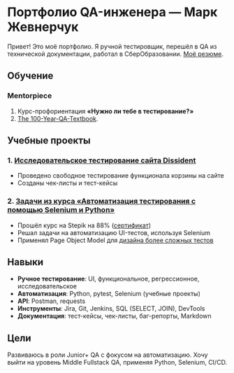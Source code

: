 # Портфолио QA-инженера — Марк Жевнерчук  

Привет! Это моё портфолио. Я ручной тестировщик, перешёл в QA из технической документации, работал в СберОбразовании.
[Моё резюме](https://novosibirsk.hh.ru/resume/5c37aa82ff0f3984de0039ed1f483252424674).  

## Обучение  

### Mentorpiece  
1. Курс-профориентация **«Нужно ли тебе в тестирование?»**  
2. [The 100-Year-QA-Textbook](https://mentorpiece.org/100/).  

## Учебные проекты  

### 1. [Исследовательское тестирование сайта Dissident](exploratory_dissident\README.md)  
- Проведено свободное тестирование функционала корзины на сайте  
- Созданы чек-листы и тест-кейсы  

### 2. [Задачи из курса «Автоматизация тестирования с помощью Selenium и Python»](https://github.com/zonkthehero/autotesting/tree/main/selenium_course)  
- Прошёл курс на Stepik на 88% ([сертификат](https://stepik.org/cert/2931946))
- Решал задачи на автоматизацию UI-тестов, используя Selenium
- Применял Page Object Model для [дизайна более сложных тестов](https://github.com/zonkthehero/final_task_stepik)

## Навыки

- **Ручное тестирование**: UI, функциональное, регрессионное, исследовательское
- **Автоматизация**: Python, pytest, Selenium (учебные проекты)
- **API**: Postman, requests
- **Инструменты**: Jira, Git, Jenkins, SQL (SELECT, JOIN), DevTools
- **Документация**: тест-кейсы, чек-листы, баг-репорты, Markdown

## Цели

Развиваюсь в роли Junior+ QA с фокусом на автоматизацию. Хочу выйти на уровень Middle Fullstack QA, применяя Python, Selenium, CI/CD.
